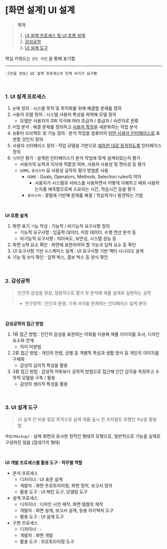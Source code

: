 # [화면 설계] UI 설계
> **목차**
> 1. [UI 설계 프로세스 및 UI 흐름 설계](#1)
> 2. [감성공학](#2)
> 3. [UI 설계 도구](#3)
     
핵심 키워드는 `코드 라인` 을 통해 표기함

---
```agsl
💡[빈출 정보] UI 설계 프로세스의 단계 숙지가 요구됌
```

<br>

### 1. UI 설계 프로세스 <a id="1"></a>
1. `문`제 정의 : 시스템 목적 및 최적화를 위해 해결할 문제를 정의 
2. `사`용자 모델 정의 : 시스템 사용자 특성을 파악해 모델 정의
    * 모델은 사용자의 SW 지식에 따라 초급자 / 중급자 / 숙련자로 분류
3. `작`업 분석 : 해결 문제를 정의하고 <u>사용자 특징</u>을 세분화하는 작업 분석
4. `컴`퓨터 오브젝트 및 기능 정의 : 분석 작업을 컴퓨터의 <u>어떤 사용자 인터페이스로</u> 표현할 것인지 정의
5. 사용자 `인`터페이스 정의 : 작업 모델을 기반으로 <u>예측한 대로 동작하도록</u> 인터페이스 정의
6. `디`자인 평가 : 설계한 인터페이스가 분석 작업에 맞게 설계되었는지 평가
   * 사용자의 능력과 지식에 적합성 여부, 사용자 사용성 및 편리성 등 평가
   * `GOMS`, `휴리스틱` 등 사용성 공학의 평가 방법론 사용
     * `GOMS` : Goals, Operators, Methods, Selection rules의 약자
       * 사용자가 시스템과 서비스를 사용하면서 어떻게 이해하고 배워 사용하는지를 예측함으로써 소요되는 시간, 학습시간 등을 평가
     * `휴리스틱` : 경험에 기반해 문제를 해결 / 학습하거나 발견하는 기법

<br>

**UI 흐름 설계**
1. 화면 표기 `기`능 작성 : 기능적 / 비기능적 요구사항 정의
    * 기능적 요구사항 : 입출력 데이터, 저장 데이터, 수행 연산 분석 등
    * 비기능적 요구사항 : 처리속도, 보안성, 시스템 성능 등
2. 화면 `입`력 요소 확인 : 화면에 표현되어야 할 기능과 입력 요소 등 확인
3. UI 요구사항 기반 `유`스케이스 설계 : UI 요구사항 기반 액터  시나리오 설계
4. 기능 및 `양`식 확인 : 입력 박스, 콤보 박스 등 양식 확인

<br>

### 2. 감성공학 <a id="2"></a>
> 인간의 감성을 정성, 정량적으로 평가 및 분석해 제품 설계로 실현하는 공학
>   * 연구영역 : 인간과 환경, 기계 사이를 연계하는 인터페이스 설계 분야 

<br>

**감성공학의 접근 방법**
1. 1류 접근 방법 : 인간의 감성을 표현하는 어휘를 이용해 제품 이미지를 조사, 디자인 요소와 연계
   * 의미 미분법
2. 2류 접근 방법 : 개인의 연령, 성별 등 개별적 특성과 생활 방식 등 개인의 이미지를 구체화
   * 감성의 심리적 특성을 활용
3. 3류 접근 방법 : 감성적 어휘보다 공학적 방법으로 접근해 인간 감각을 측정하고 수학적 모델을 구축 / 활용
   * 감성의 생리적 특성을 활용

<br>

### 3. UI 설계 도구 <a id="3"></a>
> UI 설계 간 비용 절감 목적으로 실제 제품 출시 전 프리빌트 모형인 `목업`을 활용함.
> 
`목업(Mockup)` : 실제 화면과 유사한 정적인 형태의 모형으로, 일반적으로 기능을 실제로 구성하진 않음 (껍데기의 형태)

<br>

**UI 개발 프로세스별 활용 도구 · 직무별 역할**
* 분석 프로세스
  * 디자이너 : UI 표준 설계
  * 개발자 : 화면 프로토타이핑, 화면 정의, 보고서 정의
  * 활용 도구 : UI 패턴 도구, 모델링 도구
* 설계 프로세스
  * 디자이너 : 디자인 시안 제작, 화면 템플릿 제작
  * 개발자 : 화면 설계, 보고서 설계, 응용 아키텍처 도구
  * 활용 도구 : UI 설계 도구
* 구현 프로세스
  * 디자이너 : -
  * 개발자 : 화면 개발
  * 활용 도구 : 프로토타이핑 도구